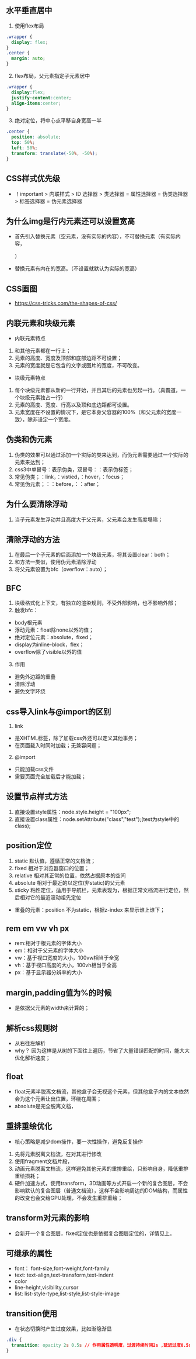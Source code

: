 ## 水平垂直居中
1. 使用flex布局
```CSS
.wrapper {
  display: flex;
}
.center {
  margin: auto;
}
```
2. flex布局，父元素指定子元素居中
```CSS
.wrapper {
  display:flex;
  justify-content:center;
  align-items:center;
}
```
3. 绝对定位，将中心点平移自身宽高一半
```CSS
.center {
  position: absolute;
  top: 50%;
  left: 50%;
  transform: translate(-50%, -50%);
}
```
## CSS样式优先级
- ！important > 内联样式 > ID 选择器 > 类选择器 = 属性选择器 = 伪类选择器 > 标签选择器 = 伪元素选择器
## 为什么img是行内元素还可以设置宽高
- 首先引入替换元素（空元素，没有实际的内容），不可替换元素（有实际内容，<p>）
- 替换元素有内在的宽高。（不设置就默认为实际的宽高）
  
## CSS画图
- https://css-tricks.com/the-shapes-of-css/
  
## 内联元素和块级元素
- 内联元素特点
1. 和其他元素都在一行上；
2. 元素的高度、宽度及顶部和底部边距不可设置；
3. 元素的宽度就是它包含的文字或图片的宽度，不可改变。
- 块级元素特点
1. 每个块级元素都从新的一行开始，并且其后的元素也另起一行。（真霸道，一个块级元素独占一行）
2. 元素的高度、宽度、行高以及顶和底边距都可设置。
3. 元素宽度在不设置的情况下，是它本身父容器的100%（和父元素的宽度一致），除非设定一个宽度。
  
## 伪类和伪元素
1. 伪类的效果可以通过添加一个实际的类来达到，而伪元素需要通过一个实际的元素来达到；
2. css3中单冒号：表示伪类，双冒号：：表示伪标签；
3. 常见伪类；：link，：vistied，：hover，：focus；
4. 常见伪元素；：：before，：：after；
  
## 为什么要清除浮动
1. 当子元素发生浮动并且高度大于父元素，父元素会发生高度塌陷；

## 清除浮动的方法
1. 在最后一个子元素的后面添加一个块级元素，将其设置clear：both；
2. 和方法一类似，使用伪元素清除浮动
3. 将父元素设置为bfc（overflow：auto）；

## BFC
1. 块级格式化上下文，有独立的渲染规则，不受外部影响，也不影响外部；
2. 触发bfc：
- body根元素
- 浮动元素：float除none以外的值；
- 绝对定位元素：absolute，fixed；
- display为inline-block，flex；
- overflow除了visible以外的值
3. 作用
- 避免外边距的重叠
- 清除浮动
- 避免文字环绕

## css导入link与@import的区别
1. link
- 是XHTML标签，除了加载css外还可以定义其他事务；
- 在页面载入时同时加载；无兼容问题；
2. @import
- 只能加载css文件
- 需要页面完全加载后才能加载；

## 设置节点样式方法
1. 直接设置style属性：node.style.height = "100px";
2. 直接设置class属性：node.setAttribute("class","test");(test为style中的class);

## position定位
1. static 默认值，遵循正常的文档流；
2. fixed 相对于浏览器窗口的位置；
3. relative 相对其正常的位置，依然占据原本的空间
4. absolute 相对于最近的以定位(非static)的父元素
5. sticky 粘性定位，适用于导航栏，元素表现为，根据正常文档流进行定位，然后相对它的最近滚动祖先定位
- 重叠的元素：position 不为static，根据z-index 来显示谁上谁下；

## rem em vw vh px
- rem:相对于根元素的字体大小
- em：相对于父元素的字体大小
- vw：基于视口宽度的大小，100vw相当于全宽
- vh：基于视口高度的大小，100vh相当于全高
- px：基于显示器分辨率的大小

## margin,padding值为%的时候
- 是依据父元素的width来计算的；

## 解析css规则树
- 从右往左解析
- why？ 因为这样是从树的下面往上遍历，节省了大量错误匹配的时间，能大大优化解析速度；

## float
- float元素半脱离文档流，其他盒子会无视这个元素，但其他盒子内的文本依然会为这个元素让出位置，环绕在周围；
- absolute是完全脱离文档，

## 重排重绘优化
- 核心策略是减少dom操作，要一次性操作，避免反复操作
1. 先将元素脱离文档流，在对其进行修改
2. 使用fragment文档片段，
3. 动画元素脱离文档流，这样避免其他元素的重排重绘，只影响自身，降低重排重绘损耗；
4. 硬件加速方式，使用transform，3D动画等方式开启一个新的复合图层，不会影响默认的复合图层（普通文档流），这样不会影响周边的DOM结构，而属性的改变也会交给GPU处理，不会发生重排重绘；

## transform对元素的影响
- 会新开一个复合图层，fixed定位也是依据复合图层定位的，详情见上。

## 可继承的属性
- font： font-size,font-weight,font-family
- text: text-align,text-transform,text-indent
- color
- line-height,visibility,cursor
- list: list-style-type,list-style,list-style-image

## transition使用
- 在状态切换时产生过度效果，比如渐隐渐显
```CSS
.div {
  transition: opacity 2s 0.5s // 作用属性透明度，过渡持续时间2s ,延迟过度0.5s;
}
```